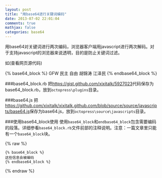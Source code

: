 ```yaml
---
layout: post
title: "用base64进行关键词编码"
date: 2013-07-02 22:01:04
comments: true
mathjax: false
categories: base64
---
```

用base64对关键词进行两次编码，浏览器客户端用javascript进行两次解码。对于支持javascript的浏览器来说透明，目的是防止关键词过滤。

<!--more-->

如(查看网页源代码)

{% base64_block %}
GFW 民主 自由 胡锦涛 江泽民 
{% endbase64_block %}

###base64_block.rb
把<https://gist.github.com/xixitalk/5927023>代码保存为base64_block.rb，放到`octopress\plugins`目录。

###base64.js
把<https://github.com/xixitalk/xixitalk.github.com/blob/source/source/javascripts/base64.js>保存为base64.js，放到`octopress\source\javascripts`目录。

###使用base64_block使用
使用`base64_block`和`endbase64_block`包含需要编码的段落。详细参看`base64_block.rb`文件前部的注释说明。注意：一篇文章里只能有一个`base64_block`块。

{% raw %}

~~~
{% base64_block %}
这些信息会被编码
{% endbase64_block %}
~~~

{% endraw %}
